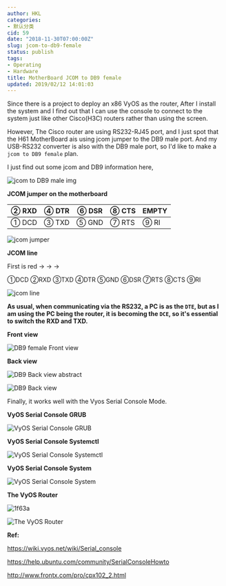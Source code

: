 ```yaml
---
author: HKL
categories:
- 默认分类
cid: 59
date: "2018-11-30T07:00:00Z"
slug: jcom-to-db9-female
status: publish
tags:
- Operating
- Hardware
title: MotherBoard JCOM to DB9 female
updated: 2019/02/12 14:01:03
---
```



Since there is a project to deploy an x86 VyOS as the router, After I install the system and I find out that I can use the console to connect to the system just like other Cisco(H3C) routers rather than using the screen.

However, The Cisco router are using RS232-RJ45 port, and I just spot that the H61 MotherBoard ais using jcom jumper to the DB9 male port. And my USB-RS232 converter is also with the DB9 male port, so I'd like to make a `jcom to DB9 female` plan.

I just find out some jcom and DB9 information here,

<!--more-->

![jcom to DB9 male img](https://cdn.jsdelivr.net/gh/hkwk/blog-photo/2018/11/b6xyvibdcb.gif "jcom to DB9 male")

**JCOM jumper on the motherboard**

② RXD | ④ DTR | ⑥ DSR |⑧ CTS | EMPTY
------|-------|-------|------|-------
① DCD | ③ TXD | ⑤ GND |⑦ RTS |⑨ RI

![jcom jumper](https://cdn.jsdelivr.net/gh/hkwk/blog-photo/2018/11/q8flk5r6qt.png "jcom jumper")

**JCOM line**

First is red ->  ->  -> 

①DCD ②RXD ③TXD ④DTR ⑤GND ⑥DSR ⑦RTS ⑧CTS ⑨RI

![jcom line](https://cdn.jsdelivr.net/gh/hkwk/blog-photo/2018/11/l4v73icboy.gif "jcom line")

**As usual, when communicating via the RS232, a PC is as the `DTE`, but as I am using the PC being the router, it is becoming the `DCE`, so it's essential to switch the RXD and TXD.**

**Front view**

![DB9 female Front view](https://cdn.jsdelivr.net/gh/hkwk/blog-photo/2018/11/pip77nokbt.png "DB9 female Front view")

**Back view**

![DB9 Back view abstract](https://cdn.jsdelivr.net/gh/hkwk/blog-photo/2018/11/ocof2ggp0h.png "DB9 Back view abstract")


![DB9 Back view](https://cdn.jsdelivr.net/gh/hkwk/blog-photo/2018/11/rxwmsvz2jm.jpeg "DB9 Back view")


Finally, it works well with the Vyos Serial Console Mode.

**VyOS Serial Console GRUB**

![VyOS Serial Console GRUB](https://cdn.jsdelivr.net/gh/hkwk/blog-photo/2018/11/yfa7mi3lwy.png "VyOS Serial Console GRUB")

**VyOS Serial Console Systemctl**

![VyOS Serial Console Systemctl](https://cdn.jsdelivr.net/gh/hkwk/blog-photo/2018/11/5i6zccvb9x.png "VyOS Serial Console Systemctl")

**VyOS Serial Console System**

![VyOS Serial Console System](https://cdn.jsdelivr.net/gh/hkwk/blog-photo/2018/11/r3aksatsz5.png "VyOS Serial Console System")

**The VyOS Router**

![1f63a](https://cdn.jsdelivr.net/gh/hkwk/blog-photo/2018/11/2fajft70uh.png)

![The VyOS Router](https://cdn.jsdelivr.net/gh/hkwk/blog-photo/2018/11/fx3ivbhk7j.jpeg "The VyOS Router")

**Ref:**

https://wiki.vyos.net/wiki/Serial_console

https://help.ubuntu.com/community/SerialConsoleHowto

http://www.frontx.com/pro/cpx102_2.html
